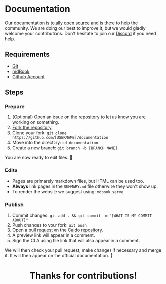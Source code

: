 # Documentation

Our documentation is totally [open source](https://github.com/caido/documentation) and is there to help the community.
We are doing our best to improve it, but we would gladly welcome your contributions.
Don't hesitate to join our [Discord](https://links.caido.io/www-discord) if you need help.

## Requirements

- [Git](https://git-scm.com/)
- [mdBook](https://rust-lang.github.io/mdBook/)
- [Github Account](https://github.com)

## Steps

### Prepare

1. (Optional) Open an issue on the [repository](https://github.com/caido/documentation) to let us know you are working on something.
2. [Fork the repository](https://docs.github.com/en/get-started/quickstart/fork-a-repo).
3. Clone your fork: `git clone https://github.com/[USERNAME]/documentation`
4. Move into the directory: `cd documentation`
5. Create a new branch: `git branch -b [BRANCH NAME]`

You are now ready to edit files. 🚀

### Edits

- Pages are primarely markdown files, but HTML can be used too.
- **Always** link pages in the `SUMMARY.md` file otherwise they won't show up.
- To render the website we suggest using: `mdbook serve`

### Publish

1. Commit changes: `git add . && git commit -m "[WHAT IS MY COMMIT ABOUT]"`
2. Push changes to your fork: `git push`
3. Open a [pull request](https://docs.github.com/en/pull-requests/collaborating-with-pull-requests/proposing-changes-to-your-work-with-pull-requests/creating-a-pull-request) on the [Caido repository](https://github.com/caido/documentation).
4. A preview link will appear in a comment.
5. Sign the CLA using the link that will also appear in a comment.

We will then check your pull request, make changes if necessary and merge it. It will then appear on the official documentation. 🎉

<center>
  <h1>Thanks for contributions!</h1>
</center>
